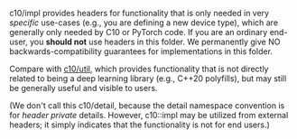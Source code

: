 c10/impl provides headers for functionality that is only needed in very
*specific* use-cases (e.g., you are defining a new device type), which are
generally only needed by C10 or PyTorch code.  If you are an ordinary end-user,
you **should not** use headers in this folder.  We permanently give NO
backwards-compatibility guarantees for implementations in this folder.

Compare with [c10/util](c10/util), which provides functionality that is not
directly related to being a deep learning library (e.g., C++20 polyfills), but
may still be generally useful and visible to users.

(We don't call this c10/detail, because the detail namespace convention is for
*header private* details.  However, c10::impl may be utilized from external
headers; it simply indicates that the functionality is not for end users.)

